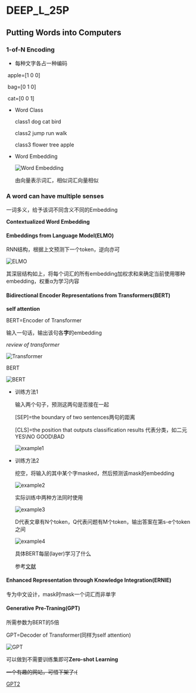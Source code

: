 # DEEP_L_25P

## 	Putting Words into Computers

### 	1-of-N Encoding

- 每种文字各占一种编码

​		apple=[1 0 0]

​		bag=[0 1 0]

​		cat=[0 0 1]

- Word Class

  class1 dog cat bird

  class2 jump run walk

  class3 flower tree apple

- Word Embedding

  ![Word Embedding](https://github.com/kkolento/Hello-World/tree/master/lesson/DeepLearning/DEEP_L_25P.assets)

  由向量表示词汇，相似词汇向量相似

### A word can have multiple senses

一词多义，给予该词不同含义不同的Embedding

**Contextualized Word Embedding**

#### Embeddings from Language Model(ELMO)

RNN结构，根据上文预测下一个token，逆向亦可

![ELMO](https://raw.githubusercontent.com/kkolento/images/master/20200803121137.png)

其深层结构如上，将每个词汇的所有embedding加权求和来确定当前使用哪种embedding，权重α为学习内容

#### Bidirectional Encoder Representations from Transformers(BERT)

**self attention**

BERT=Encoder of Transformer

输入一句话，输出该句各**字**的embedding

*review of transformer*

![Transformer](https://raw.githubusercontent.com/kkolento/images/master/20200803121146.png)

BERT

![BERT](https://raw.githubusercontent.com/kkolento/images/master/20200803121158.png)

- 训练方法1

  输入两个句子，预测这两句是否接在一起

  [SEP]=the boundary of two sentences两句的距离

  [CLS]=the position that outputs classification results 代表分类，如二元YES\NO GOOD\BAD

  ![example1](https://raw.githubusercontent.com/kkolento/images/master/20200803121204.png)

- 训练方法2

  挖空，将输入的其中某个字masked，然后预测该mask的embedding

  ![example2](https://raw.githubusercontent.com/kkolento/images/master/20200803121213.png)

  实际训练中两种方法同时使用

  ![example3](https://raw.githubusercontent.com/kkolento/images/master/20200803121220.png)

  D代表文章有N个token，Q代表问题有M个token，输出答案在第s-e个token之间

  ![example4](https://raw.githubusercontent.com/kkolento/images/master/20200803121226.png)

  具体BERT每层(layer)学习了什么

  参考[文献](https://arxiv.org/abs/1905.05950)


#### Enhanced Representation through Knowledge Integration(ERNIE)

专为中文设计，mask时mask一个词汇而非单字

#### Generative Pre-Traning(GPT)

所需参数为BERT的5倍

GPT=Decoder of Transformer(同样为self attention)

![GPT](https://raw.githubusercontent.com/kkolento/images/master/20200803121233.png)

可以做到不需要训练集即可**Zero-shot Learning**

~~一个有趣的网站，可惜下架了:(~~

[GPT2](talktotransformer.com)





